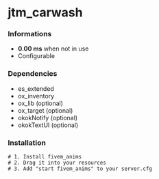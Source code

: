 # jtm_carwash

### Informations
- <b>0.00 ms</b> when not in use
- Configurable

### Dependencies
- es_extended
- ox_inventory
- ox_lib (optional)
- ox_target (optional)
- okokNotify (optional)
- okokTextUI (optional)

### Installation
```
# 1. Install fivem_anims
# 2. Drag it into your resources
# 3. Add "start fivem_anims" to your server.cfg
```
